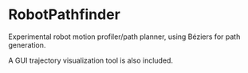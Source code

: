 # RobotPathfinder
Experimental robot motion profiler/path planner, using B&#xe9;ziers for path generation.

A GUI trajectory visualization tool is also included.

